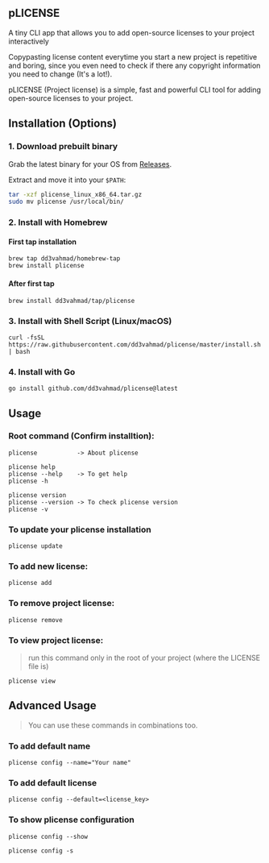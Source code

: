 ## pLICENSE

A tiny CLI app that allows you to add open-source licenses to your project interactively

Copypasting license content everytime you start a new project is repetitive and boring, since you
even need to check if there any copyright information you need to change (It's a lot!).

pLICENSE (Project license) is a simple, fast and powerful CLI tool for adding open-source licenses to your project.

## Installation (Options)

### 1. Download prebuilt binary
Grab the latest binary for your OS from [Releases](https://github.com/dd3vahmad/plicense/releases).

Extract and move it into your `$PATH`:
```bash
tar -xzf plicense_linux_x86_64.tar.gz
sudo mv plicense /usr/local/bin/
```

### 2. Install with Homebrew
#### First tap installation
```
brew tap dd3vahmad/homebrew-tap
brew install plicense
```

#### After first tap
```
brew install dd3vahmad/tap/plicense
```

### 3. Install with Shell Script (Linux/macOS)
```
curl -fsSL https://raw.githubusercontent.com/dd3vahmad/plicense/master/install.sh | bash
```

### 4. Install with Go
```
go install github.com/dd3vahmad/plicense@latest
```

## Usage
### Root command (Confirm installtion):
```
plicense           -> About plicense

plicense help
plicense --help    -> To get help
plicense -h

plicense version
plicense --version -> To check plicense version
plicense -v
```
### To update your plicense installation
```
plicense update
```
### To add new license:
```
plicense add
```
### To remove project license:
```
plicense remove
```
### To view project license:
> run this command only in the root of your project (where the LICENSE file is)
```
plicense view
```

## Advanced Usage
> You can use these commands in combinations too.

### To add default name
```
plicense config --name="Your name"
```
### To add default license
```
plicense config --default=<license_key>
```
### To show plicense configuration
```
plicense config --show

plicense config -s
```

